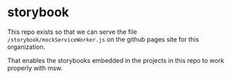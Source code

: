 # storybook

This repo exists so that we can serve the file `/storybook/mockServiceWorker.js` on the github pages site for this organization.

That enables the storybooks embedded in the projects in this repo to work properly with msw.


